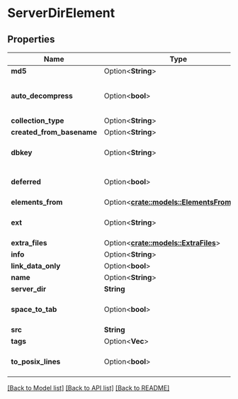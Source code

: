 # ServerDirElement

## Properties

Name | Type | Description | Notes
------------ | ------------- | ------------- | -------------
**md5** | Option<**String**> |  | [optional]
**auto_decompress** | Option<**bool**> | Decompress compressed data before sniffing? | [optional][default to false]
**collection_type** | Option<**String**> |  | [optional]
**created_from_basename** | Option<**String**> |  | [optional]
**dbkey** | Option<**String**> |  | [optional][default to ?]
**deferred** | Option<**bool**> |  | [optional][default to false]
**elements_from** | Option<[**crate::models::ElementsFromType**](ElementsFromType.md)> |  | [optional]
**ext** | Option<**String**> |  | [optional][default to auto]
**extra_files** | Option<[**crate::models::ExtraFiles**](ExtraFiles.md)> |  | [optional]
**info** | Option<**String**> |  | [optional]
**link_data_only** | Option<**bool**> |  | [optional]
**name** | Option<**String**> |  | [optional]
**server_dir** | **String** |  | 
**space_to_tab** | Option<**bool**> |  | [optional][default to false]
**src** | **String** |  | 
**tags** | Option<**Vec<String>**> |  | [optional]
**to_posix_lines** | Option<**bool**> |  | [optional][default to false]

[[Back to Model list]](../README.md#documentation-for-models) [[Back to API list]](../README.md#documentation-for-api-endpoints) [[Back to README]](../README.md)



